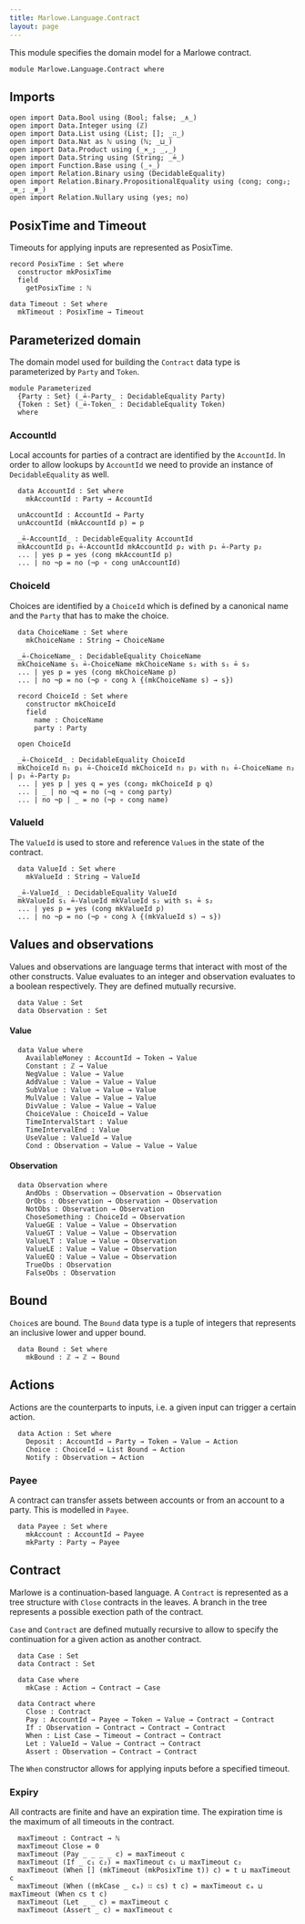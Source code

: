 ```yaml
---
title: Marlowe.Language.Contract
layout: page
---
```


This module specifies the domain model for a Marlowe contract.

```
module Marlowe.Language.Contract where
```

## Imports

```
open import Data.Bool using (Bool; false; _∧_)
open import Data.Integer using (ℤ)
open import Data.List using (List; []; _∷_)
open import Data.Nat as ℕ using (ℕ; _⊔_)
open import Data.Product using (_×_; _,_)
open import Data.String using (String; _≟_)
open import Function.Base using (_∘_)
open import Relation.Binary using (DecidableEquality)
open import Relation.Binary.PropositionalEquality using (cong; cong₂; _≡_; _≢_)
open import Relation.Nullary using (yes; no)
```

## PosixTime and Timeout

Timeouts for applying inputs are represented as PosixTime.

```
record PosixTime : Set where
  constructor mkPosixTime
  field
    getPosixTime : ℕ

data Timeout : Set where
  mkTimeout : PosixTime → Timeout
```

## Parameterized domain

The domain model used for building the `Contract` data type is
parameterized by `Party` and `Token`.

```
module Parameterized
  {Party : Set} (_≟-Party_ : DecidableEquality Party)
  {Token : Set} (_≟-Token_ : DecidableEquality Token)
  where
```

### AccountId

Local accounts for parties of a contract are identified by the
`AccountId`. In order to allow lookups by `AccountId` we need
to provide an instance of `DecidableEquality` as well.

```
  data AccountId : Set where
    mkAccountId : Party → AccountId

  unAccountId : AccountId → Party
  unAccountId (mkAccountId p) = p

  _≟-AccountId_ : DecidableEquality AccountId
  mkAccountId p₁ ≟-AccountId mkAccountId p₂ with p₁ ≟-Party p₂
  ... | yes p = yes (cong mkAccountId p)
  ... | no ¬p = no (¬p ∘ cong unAccountId)
```

### ChoiceId

Choices are identified by a `ChoiceId` which is defined by a 
canonical name and the `Party` that has to make the choice.

```
  data ChoiceName : Set where
    mkChoiceName : String → ChoiceName

  _≟-ChoiceName_ : DecidableEquality ChoiceName
  mkChoiceName s₁ ≟-ChoiceName mkChoiceName s₂ with s₁ ≟ s₂
  ... | yes p = yes (cong mkChoiceName p)
  ... | no ¬p = no (¬p ∘ cong λ {(mkChoiceName s) → s})

  record ChoiceId : Set where
    constructor mkChoiceId
    field
      name : ChoiceName
      party : Party

  open ChoiceId

  _≟-ChoiceId_ : DecidableEquality ChoiceId
  mkChoiceId n₁ p₁ ≟-ChoiceId mkChoiceId n₂ p₂ with n₁ ≟-ChoiceName n₂ | p₁ ≟-Party p₂
  ... | yes p | yes q = yes (cong₂ mkChoiceId p q)
  ... | _ | no ¬q = no (¬q ∘ cong party)
  ... | no ¬p | _ = no (¬p ∘ cong name)
```

### ValueId

The `ValueId` is used to store and reference `Value`s in the state of the
contract.

```
  data ValueId : Set where
    mkValueId : String → ValueId

  _≟-ValueId_ : DecidableEquality ValueId
  mkValueId s₁ ≟-ValueId mkValueId s₂ with s₁ ≟ s₂
  ... | yes p = yes (cong mkValueId p)
  ... | no ¬p = no (¬p ∘ cong λ {(mkValueId s) → s})
```

## Values and observations

Values and observations are language terms that interact with most of the
other constructs. Value evaluates to an integer and observation evaluates to
a boolean respectively. They are defined mutually recursive.

```
  data Value : Set
  data Observation : Set
```

#### Value

```
  data Value where
    AvailableMoney : AccountId → Token → Value
    Constant : ℤ → Value
    NegValue : Value → Value
    AddValue : Value → Value → Value
    SubValue : Value → Value → Value
    MulValue : Value → Value → Value
    DivValue : Value → Value → Value
    ChoiceValue : ChoiceId → Value
    TimeIntervalStart : Value
    TimeIntervalEnd : Value
    UseValue : ValueId → Value
    Cond : Observation → Value → Value → Value
```

#### Observation

```
  data Observation where
    AndObs : Observation → Observation → Observation
    OrObs : Observation → Observation → Observation
    NotObs : Observation → Observation
    ChoseSomething : ChoiceId → Observation
    ValueGE : Value → Value → Observation
    ValueGT : Value → Value → Observation
    ValueLT : Value → Value → Observation
    ValueLE : Value → Value → Observation
    ValueEQ : Value → Value → Observation
    TrueObs : Observation
    FalseObs : Observation
```

## Bound

`Choice`s are bound. The `Bound` data type is a tuple of
integers that represents an inclusive lower and upper bound.

```
  data Bound : Set where
    mkBound : ℤ → ℤ → Bound
```

## Actions

Actions are the counterparts to inputs, i.e. a given input can trigger a
certain action.

```
  data Action : Set where
    Deposit : AccountId → Party → Token → Value → Action
    Choice : ChoiceId → List Bound → Action
    Notify : Observation → Action
```

### Payee

A contract can transfer assets between accounts or from an account to a party.
This is modelled in `Payee`.

```
  data Payee : Set where
    mkAccount : AccountId → Payee
    mkParty : Party → Payee
```

## Contract

Marlowe is a continuation-based language. A `Contract` is represented as a tree
structure with `Close` contracts in the leaves. A branch in the tree represents
a possible exection path of the contract.

`Case` and `Contract` are defined mutually recursive to allow to specify the
continuation for a given action as another contract.

```
  data Case : Set
  data Contract : Set

  data Case where
    mkCase : Action → Contract → Case

  data Contract where
    Close : Contract
    Pay : AccountId → Payee → Token → Value → Contract → Contract
    If : Observation → Contract → Contract → Contract
    When : List Case → Timeout → Contract → Contract
    Let : ValueId → Value → Contract → Contract
    Assert : Observation → Contract → Contract
```

The `When` constructor allows for applying inputs before a specified timeout.

### Expiry

All contracts are finite and have an expiration time. The expiration time is
the maximum of all timeouts in the contract.

```
  maxTimeout : Contract → ℕ
  maxTimeout Close = 0
  maxTimeout (Pay _ _ _ _ c) = maxTimeout c
  maxTimeout (If _ c₁ c₂) = maxTimeout c₁ ⊔ maxTimeout c₂
  maxTimeout (When [] (mkTimeout (mkPosixTime t)) c) = t ⊔ maxTimeout c
  maxTimeout (When ((mkCase _ cₐ) ∷ cs) t c) = maxTimeout cₐ ⊔ maxTimeout (When cs t c)
  maxTimeout (Let _ _ c) = maxTimeout c
  maxTimeout (Assert _ c) = maxTimeout c
```

